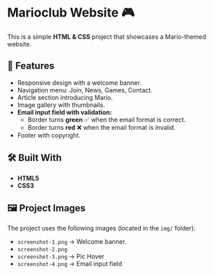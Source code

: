 # Marioclub Website 🎮

This is a simple **HTML & CSS** project that showcases a Mario-themed website.

## 📌 Features
- Responsive design with a welcome banner.
- Navigation menu: Join, News, Games, Contact.
- Article section introducing Mario.
- Image gallery with thumbnails.
- **Email input field with validation:**
  - Border turns **green** ✅ when the email format is correct.
  - Border turns **red** ❌ when the email format is invalid.
- Footer with copyright.

## 🛠️ Built With
- **HTML5**
- **CSS3**

## 🖼️ Project Images
The project uses the following images (located in the `img/` folder):
- `screenshot-1.png` → Welcome banner.    
- `screenshot-2.png` 
- `screenshot-3.png` → Pic Hover  
- `screenshot-4.png` → Email input field 


